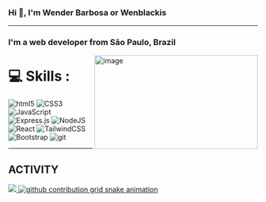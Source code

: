 
### Hi 👋, I'm Wender Barbosa or Wenblackis
---

### I'm a web developer from São Paulo, Brazil

<img align="right" src="https://dialtm.in/assets/images/solution/webcasting/wc1.png" width="330px" height="190px" alt="image">
</p>


# 💻 Skills : 

![html5](https://img.shields.io/badge/HTML-ec0909?style=for-the-badge&logo=html5&logoColor=white)
![CSS3](https://img.shields.io/badge/css-%231572B6.svg?style=for-the-badge&logo=css3&logoColor=white)
![JavaScript](https://img.shields.io/badge/javascript-%23323330.svg?style=for-the-badge&logo=javascript&logoColor=%23F7DF1E)
![Express.js](https://img.shields.io/badge/express.js-%23404d59.svg?style=for-the-badge&logo=express&logoColor=%2361DAFB)
![NodeJS](https://img.shields.io/badge/node.js-6DA55F?style=for-the-badge&logo=node.js&logoColor=white)
![React](https://img.shields.io/badge/react-%2320232a.svg?style=for-the-badge&logo=react&logoColor=%2361DAFB)
![TailwindCSS](https://img.shields.io/badge/tailwindcss-%2338B2AC.svg?style=for-the-badge&logo=tailwind-css&logoColor=white)
![Bootstrap](https://img.shields.io/badge/bootstrap-%23563D7C.svg?style=for-the-badge&logo=bootstrap&logoColor=white)
![git](https://img.shields.io/badge/-Git-F05032?style=for-the-badge&logo=git&logoColor=white)



-------------------------------------------------------

## ACTIVITY
<!-- github workflow  -->
<div >
 <a href="https://www.github.com/wenblack">

   ![](https://github-readme-streak-stats.herokuapp.com/?user=wenblack&theme=dark&hide_border=false)
 ![github contribution grid snake animation](https://raw.githubusercontent.com/devjosecarlosteles/devjosecarlosteles/output/github-contribution-grid-snake.svg)

</p>
</div>

</a>



